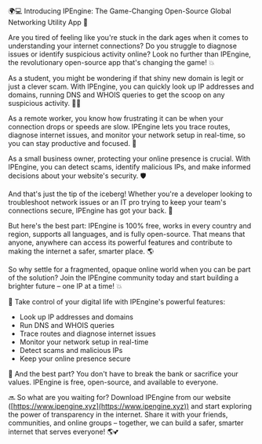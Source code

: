 🌍💻 Introducing IPEngine: The Game-Changing Open-Source Global Networking Utility App 🚀

Are you tired of feeling like you're stuck in the dark ages when it comes to understanding your internet connections? Do you struggle to diagnose issues or identify suspicious activity online? Look no further than IPEngine, the revolutionary open-source app that's changing the game! 💥

As a student, you might be wondering if that shiny new domain is legit or just a clever scam. With IPEngine, you can quickly look up IP addresses and domains, running DNS and WHOIS queries to get the scoop on any suspicious activity. 🕵️‍♀️

As a remote worker, you know how frustrating it can be when your connection drops or speeds are slow. IPEngine lets you trace routes, diagnose internet issues, and monitor your network setup in real-time, so you can stay productive and focused. 💼

As a small business owner, protecting your online presence is crucial. With IPEngine, you can detect scams, identify malicious IPs, and make informed decisions about your website's security. 🛡️

And that's just the tip of the iceberg! Whether you're a developer looking to troubleshoot network issues or an IT pro trying to keep your team's connections secure, IPEngine has got your back. 🔧

But here's the best part: IPEngine is 100% free, works in every country and region, supports all languages, and is fully open-source. That means that anyone, anywhere can access its powerful features and contribute to making the internet a safer, smarter place. 🌎

So why settle for a fragmented, opaque online world when you can be part of the solution? Join the IPEngine community today and start building a brighter future – one IP at a time! 💥

🔴 Take control of your digital life with IPEngine's powerful features:

* Look up IP addresses and domains
* Run DNS and WHOIS queries
* Trace routes and diagnose internet issues
* Monitor your network setup in real-time
* Detect scams and malicious IPs
* Keep your online presence secure

🌟 And the best part? You don't have to break the bank or sacrifice your values. IPEngine is free, open-source, and available to everyone.

🔜 So what are you waiting for? Download IPEngine from our website ([https://www.ipengine.xyz](https://www.ipengine.xyz)) and start exploring the power of transparency in the internet. Share it with your friends, communities, and online groups – together, we can build a safer, smarter internet that serves everyone! 🌎💕